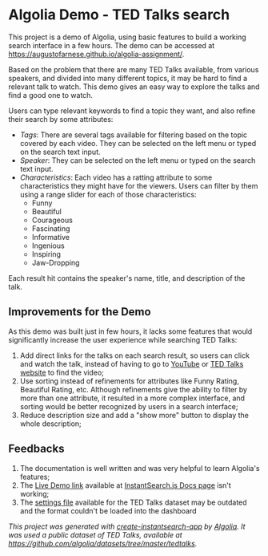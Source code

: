 # Algolia Demo - TED Talks search 

This project is a demo of Algolia, using basic features to build a working search interface in a few hours. The demo can be accessed at <https://augustofarnese.github.io/algolia-assignment/>.

Based on the problem that there are many TED Talks available, from various speakers, and divided into many different topics, it may be hard to find a relevant talk to watch. This demo gives an easy way to explore the talks and find a good one to watch. 

Users can type relevant keywords to find a topic they want, and also refine their search by some attributes:
* *Tags*: There are several tags available for filtering based on the topic covered by each video. They can be selected on the left menu or typed on the search text input.
* *Speaker*: They can be selected on the left menu or typed on the search text input.
* *Characteristics*: Each video has a ratting attribute to some characteristics they might have for the viewers. Users can filter by them using a range slider for each of those characteristics:
  * Funny
  * Beautiful
  *  Courageous 
  * Fascinating 
  * Informative 
  * Ingenious 
  * Inspiring 
  * Jaw-Dropping

Each result hit contains the speaker's name, title, and description of the talk. 

## Improvements for the Demo
As this demo was built just in few hours, it lacks some features that would significantly increase the user experience while searching TED Talks:

1. Add direct links for the talks on each search result, so users can click and watch the talk, instead of having to go to [YouTube](www.youtube.com) or [TED Talks website](www.ted.com) to find the video;
2. Use sorting instead of refinements for attributes like Funny Rating, Beautiful Rating, etc. Although refinements give the ability to filter by more than one attribute, it resulted in a more complex interface, and sorting would be better recognized by users in a search interface;
3. Reduce description size and add a "show more" button to display the whole description;

## Feedbacks

1. The documentation is well written and was very helpful to learn Algolia's features;
2. The [Live Demo link](https://codesandbox.io/s/github/algolia/doc-code-samples/tree//InstantSearch.js/getting-started) available at [InstantSearch.js Docs page](https://www.algolia.com/doc/guides/building-search-ui/getting-started/js/) isn't working;
3. The [settings file](https://github.com/algolia/datasets/blob/master/tedtalks/talks_settings.json) available for the TED Talks dataset may be outdated and the format couldn't be loaded into the dashboard


_This project was generated with [create-instantsearch-app](https://github.com/algolia/create-instantsearch-app) by [Algolia](https://algolia.com)._
_It was used a public dataset of TED Talks, available at <https://github.com/algolia/datasets/tree/master/tedtalks>._